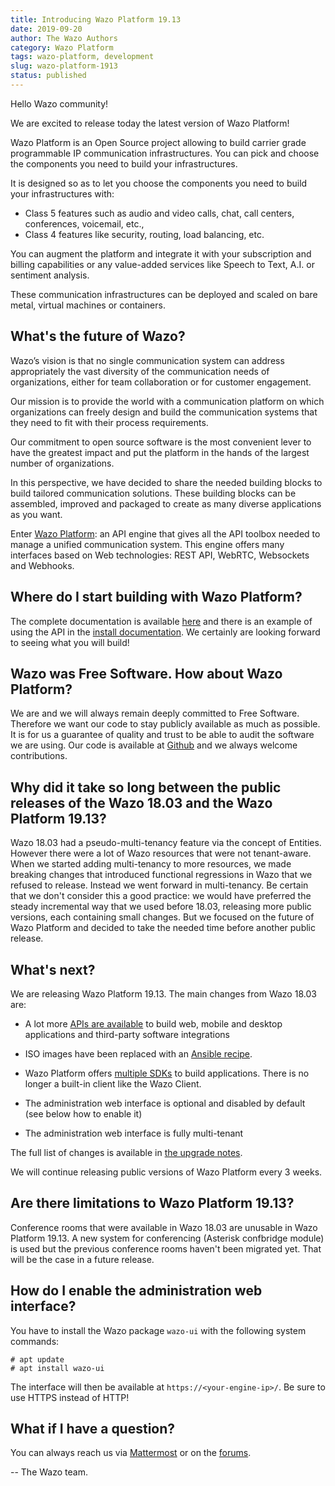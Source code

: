 ```yaml
---
title: Introducing Wazo Platform 19.13
date: 2019-09-20
author: The Wazo Authors
category: Wazo Platform
tags: wazo-platform, development
slug: wazo-platform-1913
status: published
---
```


Hello Wazo community!

We are excited to release today the latest version of Wazo Platform!

Wazo Platform is an Open Source project allowing to build carrier grade programmable IP communication infrastructures. You can pick and choose the components you need to build your infrastructures.

It is designed so as to let you choose the components you need to build your infrastructures with:
- Class 5 features such as audio and video calls, chat, call centers, conferences, voicemail, etc.,
- Class 4 features like security, routing, load balancing, etc.

You can augment the platform and integrate it with your subscription and billing capabilities or any value-added services like Speech to Text, A.I. or sentiment analysis.

These communication infrastructures can be deployed and scaled on bare metal, virtual machines or containers.


## What's the future of Wazo?

Wazo’s vision is that no single communication system can address appropriately the vast diversity of the communication needs of organizations, either for team collaboration or for customer engagement.

Our mission is to provide the world with a communication platform on which organizations can freely design and build the communication systems that they need to fit with their process requirements.

Our commitment to open source software is the most convenient lever to have the greatest impact and put the platform in the hands of the largest number of organizations.

In this perspective, we have decided to share the needed building blocks to build tailored communication solutions. These building blocks can be assembled, improved and packaged to create as many diverse applications as you want.

Enter [Wazo Platform](/): an API engine that gives all the API toolbox needed to manage a unified communication system. This engine offers many interfaces based on Web technologies: REST API, WebRTC, Websockets and Webhooks.

## Where do I start building with Wazo Platform?

The complete documentation is available [here](/documentation) and there is an example of using the API in the [install documentation](/use-cases).
We certainly are looking forward to seeing what you will build!

## Wazo was Free Software. How about Wazo Platform?

We are and we will always remain deeply committed to Free Software. Therefore we want our code to stay publicly available as much as possible. It is for us a guarantee of quality and trust to be able to audit the software we are using. Our code is available at [Github](https://github.com/wazo-platform) and we always welcome contributions.

## Why did it take so long between the public releases of the Wazo 18.03 and the Wazo Platform 19.13?

Wazo 18.03 had a pseudo-multi-tenancy feature via the concept of Entities. However there were a lot of Wazo resources that were not tenant-aware. When we started adding multi-tenancy to more resources, we made breaking changes that introduced functional regressions in Wazo that we refused to release. Instead we went forward in multi-tenancy. Be certain that we don't consider this a good practice: we would have preferred the steady incremental way that we used before 18.03, releasing more public versions, each containing small changes. But we focused on the future of Wazo Platform and decided to take the needed time before another public release.

## What's next?

We are releasing Wazo Platform 19.13. The main changes from Wazo 18.03 are:

- A lot more [APIs are available](/documentation) to build web, mobile and desktop applications and third-party software integrations

- ISO images have been replaced with an [Ansible recipe](https://github.com/wazo-platform/wazo-ansible).

- Wazo Platform offers [multiple SDKs](/documentation#wazo-client-sdk) to build applications. There is no longer a built-in client like the Wazo Client.

- The administration web interface is optional and disabled by default (see below how to enable it)

- The administration web interface is fully multi-tenant

The full list of changes is available in [the upgrade notes](/uc-doc/upgrade/upgrade_notes).

We will continue releasing public versions of Wazo Platform every 3 weeks.

## Are there limitations to Wazo Platform 19.13?

Conference rooms that were available in Wazo 18.03 are unusable in Wazo Platform 19.13. A new system for conferencing (Asterisk confbridge module) is used but the previous conference rooms haven't been migrated yet. That will be the case in a future release.

## How do I enable the administration web interface?

You have to install the Wazo package `wazo-ui` with the following system commands:

```ShellSession
# apt update
# apt install wazo-ui
```

The interface will then be available at `https://<your-engine-ip>/`. Be sure to use HTTPS instead of HTTP!

## What if I have a question?

You can always reach us via [Mattermost](https://mm.wazo.community/wazo-platform/channels/town-square) or on the [forums](https://wazo-platform.discourse.group).

--
The Wazo team.

